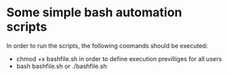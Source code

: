  # Some simple bash automation scripts

In order to run the scripts, the following coomands should be executed:

* chmod +x bashfile.sh in order to define execution previlliges for all users
* bash bashfile.sh or ./bashfile.sh
